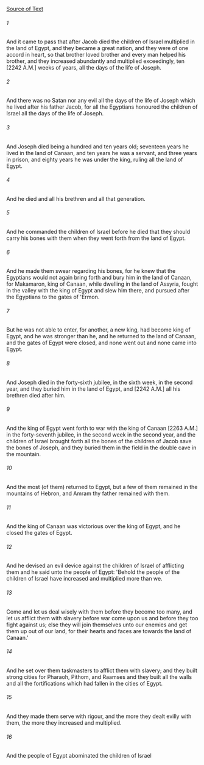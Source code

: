 [Source of Text](https://github.com/scrollmapper/bible_databases_deuterocanonical)

###### 1
And it came to pass that after Jacob died the children of Israel multiplied in the land of Egypt, and they became a great nation, and they were of one accord in heart, so that brother loved brother and every man helped his brother, and they increased abundantly and multiplied exceedingly, ten [2242 A.M.] weeks of years, all the days of the life of Joseph.

###### 2
And there was no Satan nor any evil all the days of the life of Joseph which he lived after his father Jacob, for all the Egyptians honoured the children of Israel all the days of the life of Joseph.

###### 3
And Joseph died being a hundred and ten years old; seventeen years he lived in the land of Canaan, and ten years he was a servant, and three years in prison, and eighty years he was under the king, ruling all the land of Egypt.

###### 4
And he died and all his brethren and all that generation.

###### 5
And he commanded the children of Israel before he died that they should carry his bones with them when they went forth from the land of Egypt.

###### 6
And he made them swear regarding his bones, for he knew that the Egyptians would not again bring forth and bury him in the land of Canaan, for Makamaron, king of Canaan, while dwelling in the land of Assyria, fought in the valley with the king of Egypt and slew him there, and pursued after the Egyptians to the gates of 'Ermon.

###### 7
But he was not able to enter, for another, a new king, had become king of Egypt, and he was stronger than he, and he returned to the land of Canaan, and the gates of Egypt were closed, and none went out and none came into Egypt.

###### 8
And Joseph died in the forty-sixth jubilee, in the sixth week, in the second year, and they buried him in the land of Egypt, and [2242 A.M.] all his brethren died after him.

###### 9
And the king of Egypt went forth to war with the king of Canaan [2263 A.M.] in the forty-seventh jubilee, in the second week in the second year, and the children of Israel brought forth all the bones of the children of Jacob save the bones of Joseph, and they buried them in the field in the double cave in the mountain.

###### 10
And the most (of them) returned to Egypt, but a few of them remained in the mountains of Hebron, and Amram thy father remained with them.

###### 11
And the king of Canaan was victorious over the king of Egypt, and he closed the gates of Egypt.

###### 12
And he devised an evil device against the children of Israel of afflicting them and he said unto the people of Egypt: 'Behold the people of the children of Israel have increased and multiplied more than we.

###### 13
Come and let us deal wisely with them before they become too many, and let us afflict them with slavery before war come upon us and before they too fight against us; else they will join themselves unto our enemies and get them up out of our land, for their hearts and faces are towards the land of Canaan.'

###### 14
And he set over them taskmasters to afflict them with slavery; and they built strong cities for Pharaoh, Pithom, and Raamses and they built all the walls and all the fortifications which had fallen in the cities of Egypt.

###### 15
And they made them serve with rigour, and the more they dealt evilly with them, the more they increased and multiplied.

###### 16
And the people of Egypt abominated the children of Israel